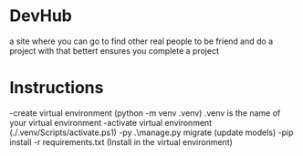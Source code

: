 # DevHub
 a site where you can go to find other real people to be friend and do a project with that bettert ensures you complete a project
# Instructions
-create virtual environment (python -m venv .venv) .venv is the name of your virtual environment
-activate virtual environment (.\/.venv/Scripts/activate.ps1)
-py .\manage.py migrate (update models)
-pip install -r requirements.txt (Install in the virtual environment)
